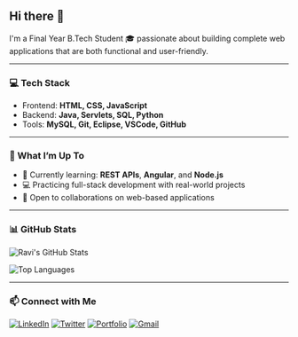 ## Hi there 👋  
I'm a Final Year B.Tech Student 🎓 passionate about building complete web applications that are both functional and user-friendly.

---

### 💻 Tech Stack  
- Frontend: **HTML, CSS, JavaScript**  
- Backend: **Java, Servlets, SQL, Python**  
- Tools: **MySQL, Git, Eclipse, VSCode, GitHub**

---

### 🚀 What I’m Up To  
- 🌱 Currently learning: **REST APIs**, **Angular**, and **Node.js**  
- 💻 Practicing full-stack development with real-world projects  
- 🤝 Open to collaborations on web-based applications

---

### 📊 GitHub Stats  

![Ravi's GitHub Stats](https://github-readme-stats.vercel.app/api?username=Ravi-narayana-brahma&show_icons=true&theme=radical)  

![Top Languages](https://github-readme-stats.vercel.app/api/top-langs/?username=Ravi-narayana-brahma&layout=compact&theme=radical)

---

### 📫 Connect with Me

[![LinkedIn](https://img.shields.io/badge/-LinkedIn-000?style=flat-rounded&logo=linkedin&logoColor=white)](https://www.linkedin.com/in/your-linkedin-profile)
[![Twitter](https://img.shields.io/badge/-Twitter-000?style=flat-rounded&logo=twitter&logoColor=white)](https://twitter.com/your-twitter)
[![Portfolio](https://img.shields.io/badge/-Portfolio-000?style=flat-rounded&logo=github&logoColor=white)](https://your-portfolio.com)
[![Gmail](https://img.shields.io/badge/-Gmail-000?style=flat-rounded&logo=gmail&logoColor=white)](mailto:your-email@example.com)



